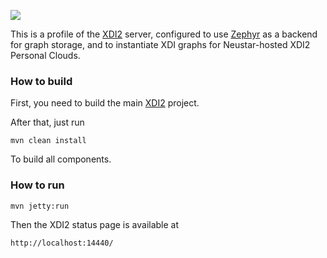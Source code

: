 <img src="http://neustarpc.github.com/neustar-clouds/images/logo.png"><br>

This is a profile of the [XDI2](http://github.com/projectdanube/xdi2) server, configured to use [Zephyr](http://github.com/airships/zephyr)
as a backend for graph storage, and to instantiate XDI graphs for Neustar-hosted XDI2 Personal Clouds.

### How to build

First, you need to build the main [XDI2](http://github.com/projectdanube/xdi2) project.

After that, just run

    mvn clean install

To build all components.

### How to run

    mvn jetty:run

Then the XDI2 status page is available at

	http://localhost:14440/

